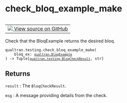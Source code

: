 # check_bloq_example_make


<table class="tfo-notebook-buttons tfo-api nocontent" align="left">
<td>
  <a target="_blank" href="https://github.com/quantumlib/Qualtran/blob/main/qualtran/testing.py#L379-L393">
    <img src="https://www.tensorflow.org/images/GitHub-Mark-32px.png" />
    View source on GitHub
  </a>
</td>
</table>



Check that the BloqExample returns the desired bloq.


<pre class="devsite-click-to-copy prettyprint lang-py tfo-signature-link">
<code>qualtran.testing.check_bloq_example_make(
    bloq_ex: <a href="../../qualtran/BloqExample.html"><code>qualtran.BloqExample</code></a>
) -> Tuple[<a href="../../qualtran/testing/BloqCheckResult.html"><code>qualtran.testing.BloqCheckResult</code></a>, str]
</code></pre>



<!-- Placeholder for "Used in" -->


<h2 class="add-link">Returns</h2>

`result`<a id="result"></a>
: The `BloqCheckResult`.

`msg`<a id="msg"></a>
: A message providing details from the check.


